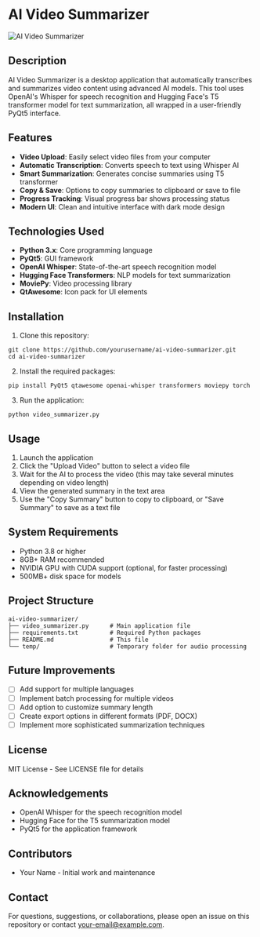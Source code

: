 # AI Video Summarizer

![AI Video Summarizer](https://via.placeholder.com/800x400?text=AI+Video+Summarizer)

## Description

AI Video Summarizer is a desktop application that automatically transcribes and summarizes video content using advanced AI models. This tool uses OpenAI's Whisper for speech recognition and Hugging Face's T5 transformer model for text summarization, all wrapped in a user-friendly PyQt5 interface.

## Features

- **Video Upload**: Easily select video files from your computer
- **Automatic Transcription**: Converts speech to text using Whisper AI
- **Smart Summarization**: Generates concise summaries using T5 transformer
- **Copy & Save**: Options to copy summaries to clipboard or save to file
- **Progress Tracking**: Visual progress bar shows processing status
- **Modern UI**: Clean and intuitive interface with dark mode design

## Technologies Used

- **Python 3.x**: Core programming language
- **PyQt5**: GUI framework
- **OpenAI Whisper**: State-of-the-art speech recognition model
- **Hugging Face Transformers**: NLP models for text summarization
- **MoviePy**: Video processing library
- **QtAwesome**: Icon pack for UI elements

## Installation

1. Clone this repository:
```
git clone https://github.com/yourusername/ai-video-summarizer.git
cd ai-video-summarizer
```

2. Install the required packages:
```
pip install PyQt5 qtawesome openai-whisper transformers moviepy torch
```

3. Run the application:
```
python video_summarizer.py
```

## Usage

1. Launch the application
2. Click the "Upload Video" button to select a video file
3. Wait for the AI to process the video (this may take several minutes depending on video length)
4. View the generated summary in the text area
5. Use the "Copy Summary" button to copy to clipboard, or "Save Summary" to save as a text file

## System Requirements

- Python 3.8 or higher
- 8GB+ RAM recommended
- NVIDIA GPU with CUDA support (optional, for faster processing)
- 500MB+ disk space for models

## Project Structure

```
ai-video-summarizer/
├── video_summarizer.py      # Main application file
├── requirements.txt         # Required Python packages
├── README.md                # This file
└── temp/                    # Temporary folder for audio processing
```

## Future Improvements

- [ ] Add support for multiple languages
- [ ] Implement batch processing for multiple videos
- [ ] Add option to customize summary length
- [ ] Create export options in different formats (PDF, DOCX)
- [ ] Implement more sophisticated summarization techniques

## License

MIT License - See LICENSE file for details

## Acknowledgements

- OpenAI Whisper for the speech recognition model
- Hugging Face for the T5 summarization model
- PyQt5 for the application framework

## Contributors

- Your Name - Initial work and maintenance

## Contact

For questions, suggestions, or collaborations, please open an issue on this repository or contact [your-email@example.com](mailto:your-email@example.com).
